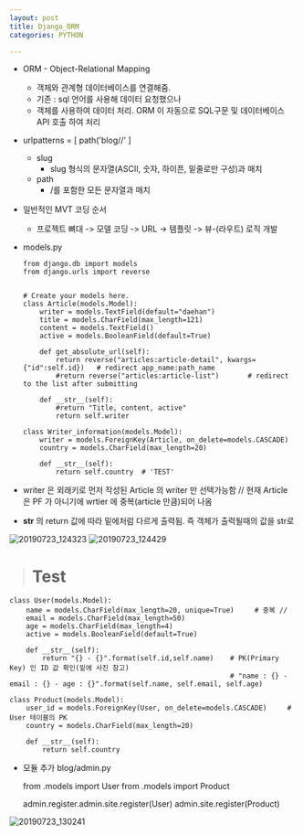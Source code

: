 ```yaml
---
layout: post
title: Django_ORM
categories: PYTHON

---
```


* ORM - Object-Relational Mapping
  * 객체와 관계형 데이터베이스를 연결해줌. 
  * 기존 : sql 언어를 사용해 데이터 요청했으나
  * 객체를 사용하여 데이터 처리. ORM 이 자동으로 SQL구문 및 데이터베이스 API 호출 하여 처리  
  
  
* urlpatterns = [ path('blog/<slug>/'  ]
  * slug 
    * slug 형식의 문자열(ASCII, 숫자, 하이픈, 밑줄로만 구성)과 매치
  * path
    * /를 포함한 모든 문자열과 매치 
    
    
* 일반적인 MVT 코딩 순서 
  * 프로젝트 뼈대 -> 모델 코딩 -> URL -> 템플릿 -> 뷰-(라우트) 로직 개발  
  

* models.py

      from django.db import models
      from django.urls import reverse


      # Create your models here.
      class Article(models.Model):
          writer = models.TextField(default="daehan")
          title = models.CharField(max_length=121)
          content = models.TextField()
          active = models.BooleanField(default=True)

          def get_absolute_url(self):
              return reverse("articles:article-detail", kwargs={"id":self.id})   # redirect app_name:path_name
              #return reverse("articles:article-list")       # redirect to the list after submitting

          def __str__(self):
              #return "Title, content, active"
              return self.writer

      class Writer_information(models.Model):
          writer = models.ForeignKey(Article, on_delete=models.CASCADE)
          country = models.CharField(max_length=20)

          def __str__(self):
              return self.country  # 'TEST'
              
* writer 은 외래키로 먼저 작성된 Article 의 writer 만 선택가능함 // 현재 Article 은 PF 가 아니기에 wrtier 에 중복(article 만큼)되어 나옴
* __str__ 의 return 값에 따라 밑에처럼 다르게 출력됨. 즉 객체가 출력될때의 값을 str로 

![20190723_124323](https://user-images.githubusercontent.com/47915302/61681233-b6a41280-ad47-11e9-8ca2-09f6eb355654.png)
![20190723_124429](https://user-images.githubusercontent.com/47915302/61681234-b7d53f80-ad47-11e9-9bac-f3e41d11c2af.png)





> # Test


    class User(models.Model):
        name = models.CharField(max_length=20, unique=True)     # 중복 // 
        email = models.CharField(max_length=50)
        age = models.CharField(max_length=4)
        active = models.BooleanField(default=True)

        def __str__(self):
            return "{} - {}".format(self.id,self.name)    # PK(Primary Key) 인 ID 값 확인(밑에 사진 참고)  
                                                          # "name : {} - email : {} - age : {}".format(self.name, self.email, self.age)

    class Product(models.Model):
        user_id = models.ForeignKey(User, on_delete=models.CASCADE)     # User 테이블의 PK 
        country = models.CharField(max_length=20)

        def __str__(self):
            return self.country
        
* 모듈 추가 blog/admin.py 

    from .models import
    User from .models import Product

    admin.register.admin.site.register(User) 
    admin.site.register(Product)


![20190723_130241](https://user-images.githubusercontent.com/47915302/61681858-2d420f80-ad4a-11e9-8c89-e7ff814b58f2.png)

